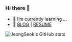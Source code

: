 ### Hi there 👋

<!--
**LeeJeongSeok/LeeJeongSeok** is a ✨ _special_ ✨ repository because its `README.md` (this file) appears on your GitHub profile.

Here are some ideas to get you started:

- 🔭 I’m currently working on ...
- 🌱 I’m currently learning ...
- 👯 I’m looking to collaborate on ...
- 🤔 I’m looking for help with ...
- 💬 Ask me about ...
- 📫 How to reach me: ...
- 😄 Pronouns: ...
- ⚡ Fun fact: ...
-->

- 🌱 I’m currently learning ...
- 👋 [BLOG](https://velog.io/@ljs0429777) | [RESUME](https://gold-barge-fc2.notion.site/215c188202bb4a45aad400434230e6b4)

![JeongSeok's GitHub stats](https://github-readme-stats.vercel.app/api?username=LeeJeongSeok&show_icons=true&theme=radical)
